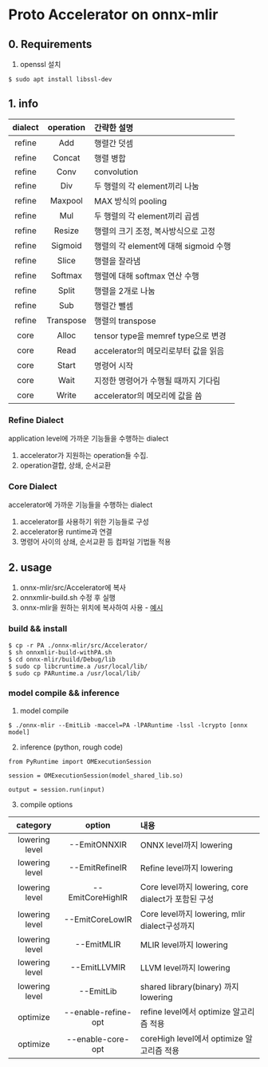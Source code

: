 # Proto Accelerator on onnx-mlir

## 0. Requirements
1) openssl 설치

```
$ sudo apt install libssl-dev
```


## 1. info
|dialect|operation|간략한 설명|
|:---:|:---:|:---|
|refine|Add|행렬간 덧셈|
|refine|Concat|행렬 병합|
|refine|Conv|convolution|
|refine|Div|두 행렬의 각 element끼리 나눔|
|refine|Maxpool|MAX 방식의 pooling|
|refine|Mul|두 행렬의 각 element끼리 곱셈|
|refine|Resize|행렬의 크기 조정, 복사방식으로 고정|
|refine|Sigmoid|행렬의 각 element에 대해 sigmoid 수행|
|refine|Slice|행렬을 잘라냄|
|refine|Softmax|행렬에 대해 softmax 연산 수행|
|refine|Split|행렬을 2개로 나눔|
|refine|Sub|행렬간 뺄셈|
|refine|Transpose|행렬의 transpose|
|core|Alloc|tensor type을 memref type으로 변경|
|core|Read|accelerator의 메모리로부터 값을 읽음|
|core|Start|명령어 시작|
|core|Wait|지정한 명령어가 수행될 때까지 기다림|
|core|Write|accelerator의 메모리에 값을 씀|


### Refine Dialect
application level에 가까운 기능들을 수행하는 dialect
1) accelerator가 지원하는 operation들 수집. 
2) operation결합, 상쇄, 순서교환

### Core Dialect
accelerator에 가까운 기능들을 수행하는 dialect
1) accelerator를 사용하기 위한 기능들로 구성
2) accelerator용 runtime과 연결
3) 명령어 사이의 상쇄, 순서교환 등 컴파일 기법들 적용

## 2. usage
1. onnx-mlir/src/Accelerator에 복사
2. onnxmlir-build.sh 수정 후 실행
3. onnx-mlir을 원하는 위치에 복사하여 사용 - [예시](https://github.com/sedie1234/paper_2024/tree/main/myexperiments/yolov8n)

### build && install
```
$ cp -r PA ./onnx-mlir/src/Accelerator/
$ sh onnxmlir-build-withPA.sh
$ cd onnx-mlir/build/Debug/lib
$ sudo cp libcruntime.a /usr/local/lib/
$ sudo cp PARuntime.a /usr/local/lib/
```

### model compile && inference
1) model compile
```
$ ./onnx-mlir --EmitLib -maccel=PA -lPARuntime -lssl -lcrypto [onnx model]
```

2) inference (python, rough code)
```
from PyRuntime import OMExecutionSession

session = OMExecutionSession(model_shared_lib.so)

output = session.run(input)
```

3) compile options

|category|option|내용|
|:---:|:---:|:---|
|lowering level|--EmitONNXIR|ONNX level까지 lowering|
|lowering level|--EmitRefineIR|Refine level까지 lowering|
|lowering level|--EmitCoreHighIR|Core level까지 lowering, core dialect가 포함된 구성|
|lowering level|--EmitCoreLowIR|Core level까지 lowering, mlir dialect구성까지|
|lowering level|--EmitMLIR|MLIR level까지 lowering|
|lowering level|--EmitLLVMIR|LLVM level까지 lowering|
|lowering level|--EmitLib|shared library(binary) 까지 lowering|
|optimize|--enable-refine-opt|refine level에서 optimize 알고리즘 적용|
|optimize|--enable-core-opt|coreHigh level에서 optimize 알고리즘 적용|

